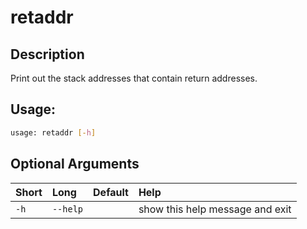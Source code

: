 



# retaddr

## Description


Print out the stack addresses that contain return addresses.
## Usage:


```bash
usage: retaddr [-h]

```
## Optional Arguments

|Short|Long|Default|Help|
| :--- | :--- | :--- | :--- |
|`-h`|`--help`||show this help message and exit|
